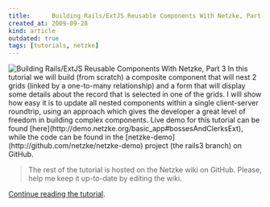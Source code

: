 ```yaml
---
title:      Building Rails/ExtJS Reusable Components With Netzke, Part 3
created_at: 2009-09-28
kind: article
outdated: true
tags: [tutorials, netzke]
---
```

<img class="frame-right" src="http://writelesscode.com/images/2009-09-25-0.jpg" alt="Building Rails/ExtJS Reusable Components With Netzke, Part 3"/>
In this tutorial we will build (from scratch) a composite component that will nest 2 grids (linked by a one-to-many relationship) and a form that will display some details about the record that is selected in one of the grids. I will show how easy it is to update all nested components within a single client-server roundtrip, using an approach which gives the developer a great level of freedom in building complex components. Live demo for this tutorial can be found [here](http://demo.netzke.org/basic_app#bossesAndClerksExt), while the code can be found in the [netzke-demo](http://github.com/netzke/netzke-demo) project (the rails3 branch) on GitHub.

> The rest of the tutorial is hosted on the Netzke wiki on GitHub. Please, help me keep it up-to-date by editing the wiki.

[Continue reading the tutorial](https://github.com/netzke/netzke/wiki/Building-a-composite-component).
